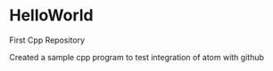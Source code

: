 # HelloWorld

First Cpp Repository

Created a sample cpp program to test integration of atom with github
